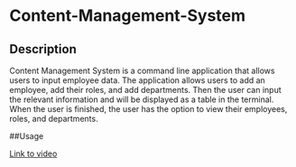 # Content-Management-System

## Description

Content Management System is a command line application that allows users to input employee data. The application allows users to add an employee, add their roles, and add departments. Then the user can input the relevant information and will be displayed as a table in the terminal. When the user is finished, the user has the option to view their employees, roles, and departments.

##Usage

[Link to video](https://drive.google.com/file/d/1WVyf131y88_idlU6ZCyqczYYQ0dJhR0L/view)
